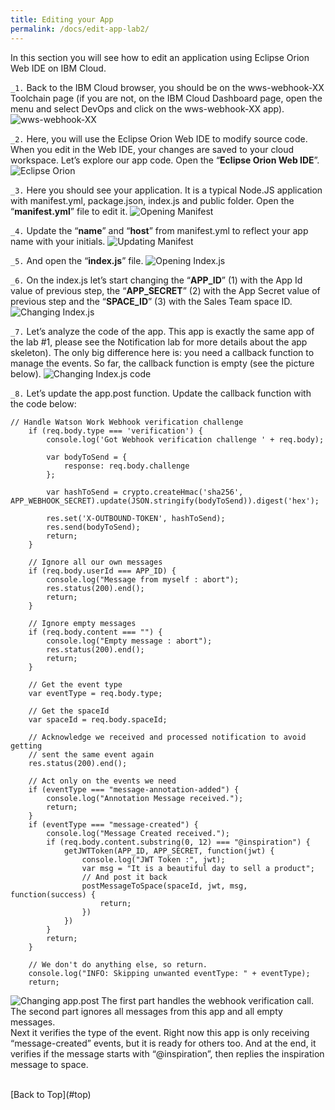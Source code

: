 ```yaml
---
title: Editing your App
permalink: /docs/edit-app-lab2/
---
```


<a name="top"/>

In this section you will see how to edit an application using Eclipse Orion Web IDE on IBM Cloud.

`_1.` Back to the IBM Cloud browser, you should be on the wws-webhook-XX Toolchain page (if you are not, on the IBM Cloud Dashboard page, open the menu and select DevOps and click on the wws-webhook-XX app).
![wws-webhook-XX](../images/lab2/wws-webhook-XX.png)

`_2.` Here, you will use the Eclipse Orion Web IDE to modify source code. When you edit in the Web IDE, your changes are saved to your cloud workspace. Let’s explore our app code. Open the “**Eclipse Orion Web IDE**”.
![Eclipse Orion](../images/lab2/eclipse-orion.png)

`_3.` Here you should see your application. It is a typical Node.JS application with manifest.yml, package.json, index.js and public folder. Open the “**manifest.yml**” file to edit it.
![Opening Manifest](../images/lab2/manifest-yml.png)

`_4.` Update the “**name**” and “**host**” from manifest.yml to reflect your app name with your initials.
![Updating Manifest](../images/lab2/update-manifest.png)

`_5.` And open the “**index.js**” file.
![Opening Index.js](../images/lab2/indexjs.png)

`_6.` On the index.js let’s start changing the “**APP_ID**” (1) with the App Id value of previous step,  the “**APP_SECRET**” (2) with the App Secret value of previous step and the “**SPACE_ID**” (3) with the Sales Team space ID.  
![Changing Index.js](../images/lab2/changing-index.png)

`_7.` Let’s analyze the code of the app. This app is exactly the same app of the lab #1, please see the Notification lab for more details about the app skeleton). The only big difference here is: you need a callback function to manage the events.  So far, the callback function is empty (see the picture below).
![Changing Index.js code](../images/lab2/indexjs-code.png)

`_8.` Let’s update the app.post function. Update the callback function with the code below:
```
// Handle Watson Work Webhook verification challenge
    if (req.body.type === 'verification') {
        console.log('Got Webhook verification challenge ' + req.body);

        var bodyToSend = {
            response: req.body.challenge
        };

        var hashToSend = crypto.createHmac('sha256', APP_WEBHOOK_SECRET).update(JSON.stringify(bodyToSend)).digest('hex');

        res.set('X-OUTBOUND-TOKEN', hashToSend);
        res.send(bodyToSend);
        return;
    }

    // Ignore all our own messages
    if (req.body.userId === APP_ID) {
        console.log("Message from myself : abort");
        res.status(200).end();
        return;
    }

    // Ignore empty messages
    if (req.body.content === "") {
        console.log("Empty message : abort");
        res.status(200).end();
        return;
    }

    // Get the event type
    var eventType = req.body.type;

	// Get the spaceId
    var spaceId = req.body.spaceId;

    // Acknowledge we received and processed notification to avoid getting
    // sent the same event again
    res.status(200).end();

    // Act only on the events we need
    if (eventType === "message-annotation-added") {
        console.log("Annotation Message received.");
        return;
    }
    if (eventType === "message-created") {
        console.log("Message Created received.");
		if (req.body.content.substring(0, 12) === "@inspiration") {
			getJWTToken(APP_ID, APP_SECRET, function(jwt) {
				console.log("JWT Token :", jwt);
				var msg = "It is a beautiful day to sell a product";
				// And post it back
				postMessageToSpace(spaceId, jwt, msg, function(success) {
					return;
				})
			})
		}
        return;
    }

    // We don't do anything else, so return.
    console.log("INFO: Skipping unwanted eventType: " + eventType);
    return;
```  
![Changing app.post](../images/lab2/app-post.png)
The first part handles the webhook verification call. The second part ignores all messages from this app and all empty messages.
<br/>
Next it verifies the type of the event.  Right now this app is only receiving “message-created” events, but it is ready for others too. And at the end, it verifies if the message starts with “@inspiration”, then replies the inspiration message to space.


<br/>
[Back to Top](#top)  
